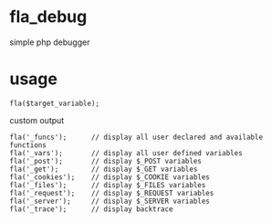 fla_debug
=========

simple php debugger

usage
=========

    fla($target_variable);

 custom output
 
    fla('_funcs');		// display all user declared and available functions
    fla('_vars');		// display all user defined variables
    fla('_post');   	// display $_POST variables
    fla('_get');    	// display $_GET variables
    fla('_cookies');	// display $_COOKIE variables
    fla('_files');   	// display $_FILES variables
    fla('_request'); 	// display $_REQUEST variables
    fla('_server');  	// display $_SERVER variables
    fla('_trace');   	// display backtrace